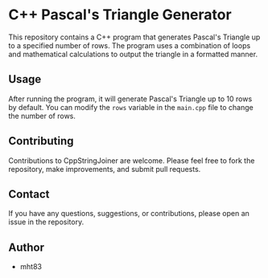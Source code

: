 # C++ Pascal's Triangle Generator

This repository contains a C++ program that generates Pascal's Triangle up to a specified number of rows. The program uses a combination of loops and mathematical calculations to output the triangle in a formatted manner.

## Usage

After running the program, it will generate Pascal's Triangle up to 10 rows by default. You can modify the `rows` variable in the `main.cpp` file to change the number of rows.

## Contributing
Contributions to CppStringJoiner are welcome. Please feel free to fork the repository, make improvements, and submit pull requests.

## Contact
If you have any questions, suggestions, or contributions, please open an issue in the repository.

## Author
- mht83
